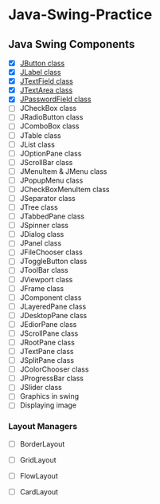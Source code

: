 # Java-Swing-Practice

## Java Swing Components

- [x] [JButton class](https://github.com/NehaAnand28/Java-Swing-Practice/blob/master/Components/Components.md#jbutton)
- [x] [JLabel class](https://github.com/NehaAnand28/Java-Swing-Practice/blob/master/Components/Components.md#jlabel)
- [x] [JTextField class](https://github.com/NehaAnand28/Java-Swing-Practice/blob/master/Components/Components.md#jtextfieldjpassowordfield--jtextarea)
- [x] [JTextArea class](https://github.com/NehaAnand28/Java-Swing-Practice/blob/master/Components/Components.md#jtextfieldjpassowordfield--jtextarea)
- [x] [JPasswordField class](https://github.com/NehaAnand28/Java-Swing-Practice/blob/master/Components/Components.md#jtextfieldjpassowordfield--jtextarea)
- [ ] JCheckBox class
- [ ] JRadioButton class
- [ ] JComboBox class
- [ ] JTable class
- [ ] JList class
- [ ] JOptionPane class
- [ ] JScrollBar class
- [ ] JMenuItem & JMenu class
- [ ] JPopupMenu class
- [ ] JCheckBoxMenuItem class
- [ ] JSeparator class
- [ ] JTree class
- [ ] JTabbedPane class
- [ ] JSpinner class
- [ ] JDialog class
- [ ] JPanel class
- [ ] JFileChooser class
- [ ] JToggleButton class
- [ ] JToolBar class
- [ ] JViewport class
- [ ] JFrame class
- [ ] JComponent class
- [ ] JLayeredPane class
- [ ] JDesktopPane class
- [ ] JEdiorPane class
- [ ] JScrollPane class
- [ ] JRootPane class
- [ ] JTextPane class
- [ ] JSplitPane class
- [ ] JColorChooser class
- [ ] JProgressBar class
- [ ] JSlider class
- [ ] Graphics in swing
- [ ] Displaying image

### Layout Managers
- [ ] BorderLayout
- [ ] GridLayout
- [ ] FlowLayout
- [ ] CardLayout










